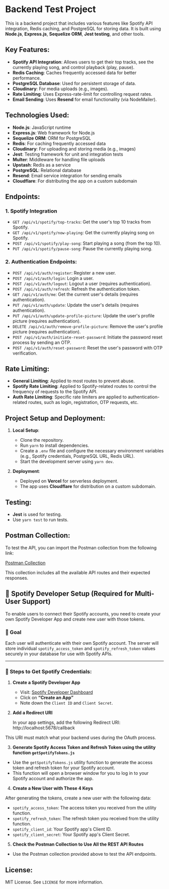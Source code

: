 # Backend Test Project

This is a backend project that includes various features like Spotify API integration, Redis caching, and PostgreSQL for storing data. It is built using **Node.js**, **Express.js**, **Sequelize ORM**, **Jest testing**, and other tools.

## Key Features:

- **Spotify API Integration**: Allows users to get their top tracks, see the currently playing song, and control playback (play, pause).
- **Redis Caching**: Caches frequently accessed data for better performance.
- **PostgreSQL Database**: Used for persistent storage of data.
- **Cloudinary**: For media uploads (e.g., images).
- **Rate Limiting**: Uses Express-rate-limit for controlling request rates.
- **Email Sending**: Uses **Resend** for email functionality (via NodeMailer).

## Technologies Used:

- **Node.js**: JavaScript runtime
- **Express.js**: Web framework for Node.js
- **Sequelize ORM**: ORM for PostgreSQL
- **Redis**: For caching frequently accessed data
- **Cloudinary**: For uploading and storing media (e.g., images)
- **Jest**: Testing framework for unit and integration tests
- **Multer**: Middleware for handling file uploads
- **Upstash**: Redis as a service
- **PostgreSQL**: Relational database
- **Resend**: Email service integration for sending emails
- **Cloudflare**: For distributing the app on a custom subdomain

## Endpoints:

### 1. **Spotify Integration**

- `GET /api/v1/spotify/top-tracks`: Get the user's top 10 tracks from Spotify.
- `GET /api/v1/spotify/now-playing`: Get the currently playing song on Spotify.
- `POST /api/v1/spotify/play-song`: Start playing a song (from the top 10).
- `PUT /api/v1/spotify/pause-song`: Pause the currently playing song.

### 2. **Authentication Endpoints**:

- `POST /api/v1/auth/register`: Register a new user.
- `POST /api/v1/auth/login`: Login a user.
- `POST /api/v1/auth/logout`: Logout a user (requires authentication).
- `POST /api/v1/auth/refresh`: Refresh the authentication token.
- `GET /api/v1/auth/me`: Get the current user's details (requires authentication).
- `PUT /api/v1/auth/update`: Update the user's details (requires authentication).
- `PUT /api/v1/auth/update-profile-picture`: Update the user's profile picture (requires authentication).
- `DELETE /api/v1/auth/remove-profile-picture`: Remove the user's profile picture (requires authentication).
- `POST /api/v1/auth/initiate-reset-password`: Initiate the password reset process by sending an OTP.
- `POST /api/v1/auth/reset-password`: Reset the user's password with OTP verification.

## Rate Limiting:

- **General Limiting**: Applied to most routes to prevent abuse.
- **Spotify Rate Limiting**: Applied to Spotify-related routes to control the frequency of requests to the Spotify API.
- **Auth Rate Limiting**: Specific rate limiters are applied to authentication-related routes, such as login, registration, OTP requests, etc.

## Project Setup and Deployment:

1. **Local Setup**:

   - Clone the repository.
   - Run `yarn` to install dependencies.
   - Create a `.env` file and configure the necessary environment variables (e.g., Spotify credentials, PostgreSQL URL, Redis URL).
   - Start the development server using `yarn dev`.

2. **Deployment**:
   - Deployed on **Vercel** for serverless deployment.
   - The app uses **Cloudflare** for distribution on a custom subdomain.

## Testing:

- **Jest** is used for testing.
- Use `yarn test` to run tests.

## Postman Collection:

To test the API, you can import the Postman collection from the following link:

[Postman Collection](https://www.postman.com/payload-geoscientist-74286553/my-workspace/collection/notc52q/backend-test?action=share&creator=34868713)

This collection includes all the available API routes and their expected responses.

## 🔐 Spotify Developer Setup (Required for Multi-User Support)

To enable users to connect their Spotify accounts, you need to create your own Spotify Developer App and create new user with those tokens.

### 🎯 Goal

Each user will authenticate with their own Spotify account. The server will store individual `spotify_access_token` and `spotify_refresh_token` values securely in your database for use with Spotify APIs.

---

### 🧾 Steps to Get Spotify Credentials:

1. **Create a Spotify Developer App**

   - Visit: [Spotify Developer Dashboard](https://developer.spotify.com/dashboard)
   - Click on **“Create an App”**
   - Note down the `Client ID` and `Client Secret`.

2. **Add a Redirect URI**

   In your app settings, add the following Redirect URI: http://localhost:5678/callback

This URI must match what your backend uses during the OAuth process.

3. **Generate Spotify Access Token and Refresh Token using the utility function `getSpotifyTokens.js`**

- Use the `getSpotifyTokens.js` utility function to generate the access token and refresh token for your Spotify account.
- This function will open a browser window for you to log in to your Spotify account and authorize the app.

4. **Create a New User with These 4 Keys**

After generating the tokens, create a new user with the following data:

- `spotify_access_token`: The access token you received from the utility function.
- `spotify_refresh_token`: The refresh token you received from the utility function.
- `spotify_client_id`: Your Spotify app's Client ID.
- `spotify_client_secret`: Your Spotify app's Client Secret.

5. **Check the Postman Collection to Use All the REST API Routes**

- Use the Postman collection provided above to test the API endpoints.

## License:

MIT License. See `LICENSE` for more information.
